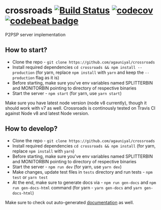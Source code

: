 # crossroads [![Build Status](https://travis-ci.org/agauniyal/crossroads.svg?branch=master)](https://travis-ci.org/agauniyal/crossroads) [![codecov](https://codecov.io/gh/agauniyal/crossroads/branch/master/graph/badge.svg)](https://codecov.io/gh/agauniyal/crossroads) [![codebeat badge](https://codebeat.co/badges/581a9965-bd52-486e-bdd5-7fb2a42a94fd)](https://codebeat.co/projects/github-com-agauniyal-crossroads-master)
P2PSP server implementation


## How to start?
 - Clone the repo - `git clone https://github.com/agauniyal/crossroads`
 - Install required dependencies `cd crossroads && npm install --production` (for yarn, replace `npm install` with `yarn` and keep the `--production` flag as it is)
 - Before starting, make sure you've env variables named SPLITTERBIN and MONITORBIN pointing to directory of respective binaries
 - Start the server - `npm start` (for yarn, use `yarn start`)

Make sure you have latest node version (node v8 currently), though it should work with v7 as well. Crossroads is continously tested on Travis CI against Node v8 and latest Node version.

## How to develop?
 - Clone the repo - `git clone https://github.com/agauniyal/crossroads`
 - Install required dependencies `cd crossroads && npm install` (for yarn, replace `npm install` with `yarn`)
 - Before starting, make sure you've env variables named SPLITTERBIN and MONITORBIN pointing to directory of respective binaries
 - Start the server - `npm run dev` (for yarn, use `yarn dev`)
 - Make changes, update test files in `tests` directory and run tests - `npm test` or `yarn test`
 - At the end, make sure to generate docs via - `npm run gen-docs` and `npm run gen-docs-html` command (for yarn - `yarn gen-docs` and `yarn gen-docs-html`)

Make sure to check out auto-generated [documentation](docs) as well.
